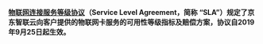 **[物联网连接服务等级协议](https://docs.jdcloud.com/cn/product-service-agreement/iot-link-service-level-agreements-sla)（Service Level Agreement，简称 “SLA”）规定了京东智联云向客户提供的物联网卡服务的可用性等级指标及赔偿方案，协议自2019年9月25日起生效。**
